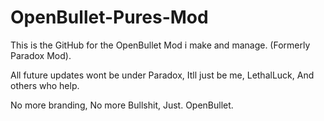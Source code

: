 # OpenBullet-Pures-Mod

This is the GitHub for the OpenBullet Mod i make and manage. (Formerly Paradox Mod).

All future updates wont be under Paradox, Itll just be me, LethalLuck, And others who help.

No more branding, No more Bullshit, Just. OpenBullet.
